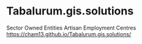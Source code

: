 # Tabalurum.gis.solutions
Sector Owned Entities Artisan Employment Centres
https://cham13.github.io/Tabalurum.gis.solutions/
